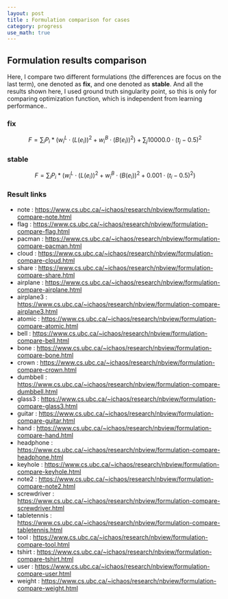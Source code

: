 ```yaml
---
layout: post
title : Formulation comparison for cases 
category: progress
use_math: true
---
```


## Formulation results comparison
Here, I compare two different formulations (the differences are focus on the last term), one denoted as **fix**, and one denoted as **stable**.
And all the results shown here, I used ground truth singularity point, so this is only for comparing optimization function, which is independent from learning performance..

###  fix 
$$F = \sum_i P_i*(w_i^L\cdot (L(e_i))^2 + w_i^B\cdot (B(e_i))^2) + \sum_j 10000.0\cdot (t_j-0.5)^2$$

### stable
$$F = \sum_i P_i*(w_i^L\cdot (L(e_i))^2 + w_i^B\cdot (B(e_i))^2 + 0.001\cdot (t_i-0.5)^2)$$

### Result links
- note : <https://www.cs.ubc.ca/~ichaos/research/nbview/formulation-compare-note.html>
- flag : <https://www.cs.ubc.ca/~ichaos/research/nbview/formulation-compare-flag.html>
- pacman : <https://www.cs.ubc.ca/~ichaos/research/nbview/formulation-compare-pacman.html>
- cloud : <https://www.cs.ubc.ca/~ichaos/research/nbview/formulation-compare-cloud.html>
- share : <https://www.cs.ubc.ca/~ichaos/research/nbview/formulation-compare-share.html>
- airplane : <https://www.cs.ubc.ca/~ichaos/research/nbview/formulation-compare-airplane.html>
- airplane3 : <https://www.cs.ubc.ca/~ichaos/research/nbview/formulation-compare-airplane3.html>
- atomic : <https://www.cs.ubc.ca/~ichaos/research/nbview/formulation-compare-atomic.html>
- bell : <https://www.cs.ubc.ca/~ichaos/research/nbview/formulation-compare-bell.html>
- bone : <https://www.cs.ubc.ca/~ichaos/research/nbview/formulation-compare-bone.html>
- crown : <https://www.cs.ubc.ca/~ichaos/research/nbview/formulation-compare-crown.html>
- dumbbell : <https://www.cs.ubc.ca/~ichaos/research/nbview/formulation-compare-dumbbell.html>
- glass3 : <https://www.cs.ubc.ca/~ichaos/research/nbview/formulation-compare-glass3.html>
- guitar : <https://www.cs.ubc.ca/~ichaos/research/nbview/formulation-compare-guitar.html>
- hand : <https://www.cs.ubc.ca/~ichaos/research/nbview/formulation-compare-hand.html>
- headphone : <https://www.cs.ubc.ca/~ichaos/research/nbview/formulation-compare-headphone.html>
- keyhole : <https://www.cs.ubc.ca/~ichaos/research/nbview/formulation-compare-keyhole.html>
- note2 : <https://www.cs.ubc.ca/~ichaos/research/nbview/formulation-compare-note2.html>
- screwdriver : <https://www.cs.ubc.ca/~ichaos/research/nbview/formulation-compare-screwdriver.html>
- tabletennis : <https://www.cs.ubc.ca/~ichaos/research/nbview/formulation-compare-tabletennis.html>
- tool : <https://www.cs.ubc.ca/~ichaos/research/nbview/formulation-compare-tool.html>
- tshirt : <https://www.cs.ubc.ca/~ichaos/research/nbview/formulation-compare-tshirt.html>
- user : <https://www.cs.ubc.ca/~ichaos/research/nbview/formulation-compare-user.html>
- weight : <https://www.cs.ubc.ca/~ichaos/research/nbview/formulation-compare-weight.html>